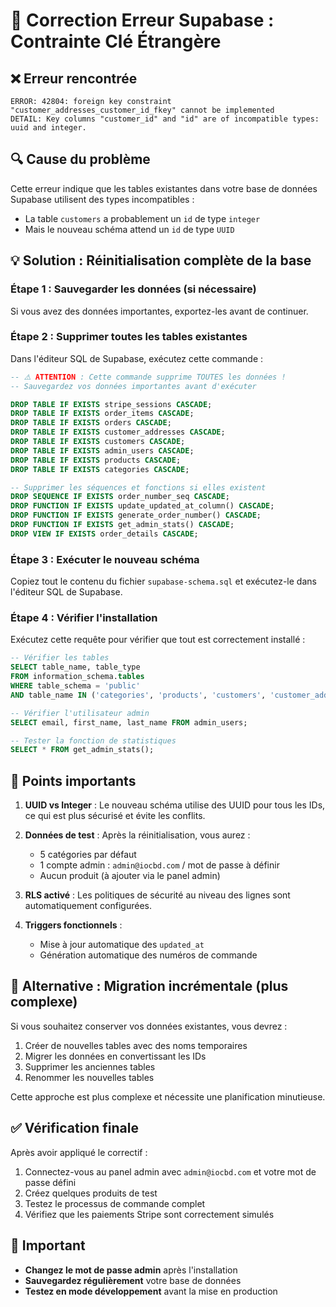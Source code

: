 # 🔧 Correction Erreur Supabase : Contrainte Clé Étrangère

## ❌ Erreur rencontrée
```
ERROR: 42804: foreign key constraint "customer_addresses_customer_id_fkey" cannot be implemented
DETAIL: Key columns "customer_id" and "id" are of incompatible types: uuid and integer.
```

## 🔍 Cause du problème
Cette erreur indique que les tables existantes dans votre base de données Supabase utilisent des types incompatibles :
- La table `customers` a probablement un `id` de type `integer`
- Mais le nouveau schéma attend un `id` de type `UUID`

## 💡 Solution : Réinitialisation complète de la base

### Étape 1 : Sauvegarder les données (si nécessaire)
Si vous avez des données importantes, exportez-les avant de continuer.

### Étape 2 : Supprimer toutes les tables existantes
Dans l'éditeur SQL de Supabase, exécutez cette commande :

```sql
-- ⚠️ ATTENTION : Cette commande supprime TOUTES les données !
-- Sauvegardez vos données importantes avant d'exécuter

DROP TABLE IF EXISTS stripe_sessions CASCADE;
DROP TABLE IF EXISTS order_items CASCADE;  
DROP TABLE IF EXISTS orders CASCADE;
DROP TABLE IF EXISTS customer_addresses CASCADE;
DROP TABLE IF EXISTS customers CASCADE;
DROP TABLE IF EXISTS admin_users CASCADE;
DROP TABLE IF EXISTS products CASCADE;
DROP TABLE IF EXISTS categories CASCADE;

-- Supprimer les séquences et fonctions si elles existent
DROP SEQUENCE IF EXISTS order_number_seq CASCADE;
DROP FUNCTION IF EXISTS update_updated_at_column() CASCADE;
DROP FUNCTION IF EXISTS generate_order_number() CASCADE;
DROP FUNCTION IF EXISTS get_admin_stats() CASCADE;
DROP VIEW IF EXISTS order_details CASCADE;
```

### Étape 3 : Exécuter le nouveau schéma
Copiez tout le contenu du fichier `supabase-schema.sql` et exécutez-le dans l'éditeur SQL de Supabase.

### Étape 4 : Vérifier l'installation
Exécutez cette requête pour vérifier que tout est correctement installé :

```sql
-- Vérifier les tables
SELECT table_name, table_type 
FROM information_schema.tables 
WHERE table_schema = 'public' 
AND table_name IN ('categories', 'products', 'customers', 'customer_addresses', 'orders', 'order_items', 'admin_users', 'stripe_sessions');

-- Vérifier l'utilisateur admin
SELECT email, first_name, last_name FROM admin_users;

-- Tester la fonction de statistiques
SELECT * FROM get_admin_stats();
```

## 🎯 Points importants

1. **UUID vs Integer** : Le nouveau schéma utilise des UUID pour tous les IDs, ce qui est plus sécurisé et évite les conflits.

2. **Données de test** : Après la réinitialisation, vous aurez :
   - 5 catégories par défaut
   - 1 compte admin : `admin@iocbd.com` / mot de passe à définir
   - Aucun produit (à ajouter via le panel admin)

3. **RLS activé** : Les politiques de sécurité au niveau des lignes sont automatiquement configurées.

4. **Triggers fonctionnels** : 
   - Mise à jour automatique des `updated_at`
   - Génération automatique des numéros de commande

## 🔄 Alternative : Migration incrémentale (plus complexe)

Si vous souhaitez conserver vos données existantes, vous devrez :

1. Créer de nouvelles tables avec des noms temporaires
2. Migrer les données en convertissant les IDs
3. Supprimer les anciennes tables
4. Renommer les nouvelles tables

Cette approche est plus complexe et nécessite une planification minutieuse.

## ✅ Vérification finale

Après avoir appliqué le correctif :

1. Connectez-vous au panel admin avec `admin@iocbd.com` et votre mot de passe défini
2. Créez quelques produits de test
3. Testez le processus de commande complet
4. Vérifiez que les paiements Stripe sont correctement simulés

## 🚨 Important
- **Changez le mot de passe admin** après l'installation
- **Sauvegardez régulièrement** votre base de données
- **Testez en mode développement** avant la mise en production